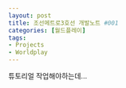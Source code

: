 ```yaml
---
layout: post
title: 조선메트로3호선 개발노트 #001
categories: [월드플레이]
tags: 
- Projects
- Worldplay
---
```


튜토리얼 작업해야하는데...

